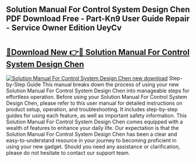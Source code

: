 ## Solution Manual For Control System Design Chen PDF Download Free - Part-Kn9 User Guide Repair - Service Owner Edition UeyCv

# <h2><a href="http://bc71562.oget.top/?id=Solution+Manual+For+Control+System+Design+Chen">🔗Download New 👉🔴 Solution Manual For Control System Design Chen</a></h2>

[![Solution Manual For Control System Design Chen new download](https://i.imgur.com/5g1atiW.png)](http://bc71562.oget.top/?id=Solution+Manual+For+Control+System+Design+Chen)
Step-by-Step Guide This manual breaks down the process of using your new Solution Manual For Control System Design Chen into manageable steps for effortless operation. Before using your Solution Manual For Control System Design Chen, please refer to this user manual for detailed instructions on product setup, operation, and troubleshooting. It includes step-by-step guides for using each feature, as well as important safety information. This Solution Manual For Control System Design Chen comes equipped with a wealth of features to enhance your daily life. Our expectation is that the Solution Manual For Control System Design Chen has been a clear and easy-to-understand resource in your journey to becoming proficient in using your new gadget. Should you need any assistance or clarification, please do not hesitate to contact our support team.
